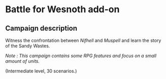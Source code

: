 # Battle for Wesnoth add-on


## Campaign description

Witness the confrontation between *Nifhell* and *Muspell* and learn the story of the Sandy Wastes.
	
*Note : This campaign contains some RPG features and focus on a small amount of units.*

(Intermediate level, 30 scenarios.)